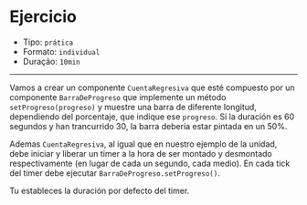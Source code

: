 # Ejercicio

* Tipo: `prática`
* Formato: `individual`
* Duração: `10min`

***

Vamos a crear un componente `CuentaRegresiva` que esté compuesto por un
componente `BarraDeProgreso` que implemente un método `setProgreso(progreso)` y
muestre una barra de diferente longitud, dependiendo del porcentaje, que indique
ese `progreso`. Si la duración es 60 segundos y han trancurrido 30, la barra
debería estar pintada en un 50%.

Ademas `CuentaRegresiva`, al igual que en nuestro ejemplo de la unidad, debe
iniciar y liberar un timer a la hora de ser montado y desmontado respectivamente
(en lugar de cada un segundo, cada medio). En cada tick del timer debe ejecutar
`BarraDeProgreso.setProgreso()`.

Tu estableces la duración por defecto del timer.
